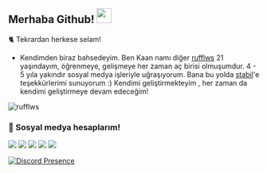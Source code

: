 ## Merhaba Github! <img src="https://raw.githubusercontent.com/iampavangandhi/iampavangandhi/master/gifs/Hi.gif" width="30px">

🐈 Tekrardan herkese selam!
- Kendimden biraz bahsedeyim. Ben Kaan namı diğer [rufflws](https://github.com/rufflws) 21 yaşındayım, öğrenmeye, gelişmeye her zaman aç birisi olmuşumdur. 
4 - 5 yıla yakındır sosyal medya işleriyle uğraşıyorum. Bana bu yolda [stabil](https://github.com/stabil667)'e teşekkürlerimi sunuyorum :)
Kendimi geliştirmekteyim , her zaman da kendimi geliştirmeye devam edeceğim!


<img src="https://komarev.com/ghpvc/?username=rufflws&label=Ziyaretçi%20Sayısı&color=552b75" alt="rufflws" />

<h3>🌟 Sosyal medya hesaplarım!</h3>
<p align="left">
   <a href="https://instagram.com/rufflwss" target"blank_"><img src="https://img.shields.io/badge/INSTAGRAM%20-DC3175.svg?&style=for-the-badge&logo=instagram&logoColor=blue"></a>
 <a href="https://instagram.com/demrcan_" target"blank_"><img src="https://img.shields.io/badge/INSTAGRAM%20-DC3175.svg?&style=for-the-badge&logo=instagram&logoColor=yellow"></a>
       <a href="https://twitch.tv/rufflwsXD" target"blank_"><img src="https://img.shields.io/badge/Twitch-9146FF?style=for-the-badge&logo=twitch&logoColor=purple"></a>
 <a href="https://open.spotify.com/user/10io98y5vw33zp9hym0zmc9f9" target"blank_"><img src="https://img.shields.io/badge/Spotify%20-1ed760.svg?&style=for-the-badge&logo=spotify&logoColor=red"></a>
<a href=https://open.spotify.com/artist/6P8evOXA98NwE5FUFSG7FO" target"blank_"><img src="https://img.shields.io/badge/Spotify%20-1ed760.svg?&style=for-the-badge&logo=spotify&logoColor=black"></a>

[![Discord Presence](https://lanyard.cnrad.dev/api/139783252079542272)](https://discord.com/users/139783252079542272)


</p>
